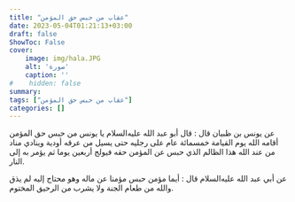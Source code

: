 ```yaml
---
title: "عقاب من حبس حق المؤمن"
date: 2023-05-04T01:21:13+03:00
draft: false
ShowToc: False
cover:
    image: img/hala.JPG
    alt: 'صورة'
    caption: ''
#    hidden: false
summary: 
tags: ["عقاب من حبس حق المؤمن"]
categories: []
---
```

عن يونس بن
ظبيان قال : قال أبو عبد الله عليه‌السلام يا يونس من حبس حق المؤمن أقامه
الله يوم القيامة خمسمائة عام على رجليه حتى يسيل من عرقه أودية
وينادي مناد من عند الله هذا الظالم الذي حبس عن المؤمن حقه فيولج
أربعين يوما ثم يؤمر به إلى النار.

عن أبي عبد الله
عليه‌السلام قال : أيما مؤمن حبس مؤمنا عن ماله وهو محتاج إليه لم يذق
والله من طعام الجنة ولا يشرب من الرحيق المختوم.
